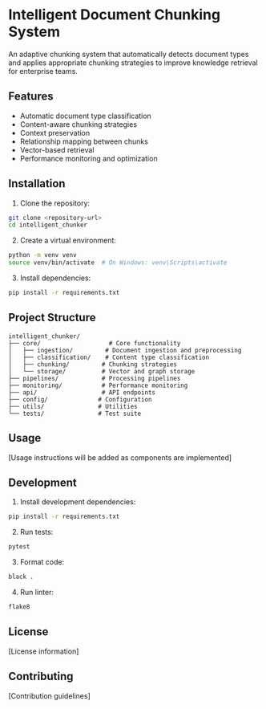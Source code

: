 # Intelligent Document Chunking System

An adaptive chunking system that automatically detects document types and applies appropriate chunking strategies to improve knowledge retrieval for enterprise teams.

## Features

- Automatic document type classification
- Content-aware chunking strategies
- Context preservation
- Relationship mapping between chunks
- Vector-based retrieval
- Performance monitoring and optimization

## Installation

1. Clone the repository:
```bash
git clone <repository-url>
cd intelligent_chunker
```

2. Create a virtual environment:
```bash
python -m venv venv
source venv/bin/activate  # On Windows: venv\Scripts\activate
```

3. Install dependencies:
```bash
pip install -r requirements.txt
```

## Project Structure

```
intelligent_chunker/
├── core/                   # Core functionality
│   ├── ingestion/         # Document ingestion and preprocessing
│   ├── classification/    # Content type classification
│   ├── chunking/         # Chunking strategies
│   └── storage/          # Vector and graph storage
├── pipelines/            # Processing pipelines
├── monitoring/           # Performance monitoring
├── api/                  # API endpoints
├── config/              # Configuration
├── utils/               # Utilities
└── tests/               # Test suite
```

## Usage

[Usage instructions will be added as components are implemented]

## Development

1. Install development dependencies:
```bash
pip install -r requirements.txt
```

2. Run tests:
```bash
pytest
```

3. Format code:
```bash
black .
```

4. Run linter:
```bash
flake8
```

## License

[License information]

## Contributing

[Contribution guidelines] 
